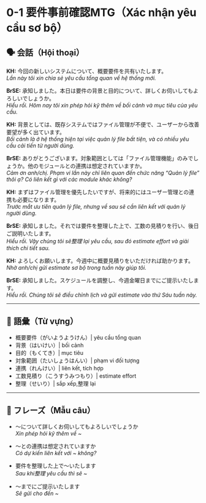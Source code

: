 # 0-1 要件事前確認MTG（Xác nhận yêu cầu sơ bộ）

## 🗣️ 会話（Hội thoại）

**KH:** 今回の新しいシステムについて、概要要件を共有いたします。  
*Lần này tôi xin chia sẻ yêu cầu tổng quan về hệ thống mới.*

**BrSE:** 承知しました。本日は要件の背景と目的について、詳しくお伺いしてもよろしいでしょうか。  
*Hiểu rồi. Hôm nay tôi xin phép hỏi kỹ thêm về bối cảnh và mục tiêu của yêu cầu.*

**KH:** 背景としては、既存システムではファイル管理が不便で、ユーザーから改善要望が多く出ています。  
*Bối cảnh là ở hệ thống hiện tại việc quản lý file bất tiện, và có nhiều yêu cầu cải tiến từ người dùng.*

**BrSE:** ありがとうございます。対象範囲としては「ファイル管理機能」のみでしょうか。他のモジュールとの連携は想定されていますか。  
*Cảm ơn anh/chị. Phạm vi lần này chỉ liên quan đến chức năng “Quản lý file” thôi ạ? Có liên kết gì với các module khác không?*

**KH:** まずはファイル管理を優先したいですが、将来的にはユーザー管理との連携も必要になります。  
*Trước mắt ưu tiên quản lý file, nhưng về sau sẽ cần liên kết với quản lý người dùng.*

**BrSE:** 承知しました。それでは要件を整理した上で、工数の見積りを行い、後日ご説明いたします。  
*Hiểu rồi. Vậy chúng tôi sẽ整理 lại yêu cầu, sau đó estimate effort và giải thích chi tiết sau.*

**KH:** よろしくお願いします。今週中に概要見積りをいただければ助かります。  
*Nhờ anh/chị gửi estimate sơ bộ trong tuần này giúp tôi.*

**BrSE:** 承知しました。スケジュールを調整し、今週金曜日までにご提示いたします。  
*Hiểu rồi. Chúng tôi sẽ điều chỉnh lịch và gửi estimate vào thứ Sáu tuần này.*

---

## 📖 語彙（Từ vựng）

- 概要要件（がいようようけん）| yêu cầu tổng quan  
- 背景（はいけい）| bối cảnh  
- 目的（もくてき）| mục tiêu  
- 対象範囲（たいしょうはんい）| phạm vi đối tượng  
- 連携（れんけい）| liên kết, tích hợp  
- 工数見積り（こうすうみつもり）| estimate effort  
- 整理（せいり）| sắp xếp,整理 lại  

---

## 📝 フレーズ（Mẫu câu）

- ～について詳しくお伺いしてもよろしいでしょうか  
  *Xin phép hỏi kỹ thêm về ~*  

- ～との連携は想定されていますか  
  *Có dự kiến liên kết với ~ không?*  

- 要件を整理した上で～いたします  
  *Sau khi整理 yêu cầu thì sẽ ~*  

- ～までにご提示いたします  
  *Sẽ gửi cho đến ~*  
